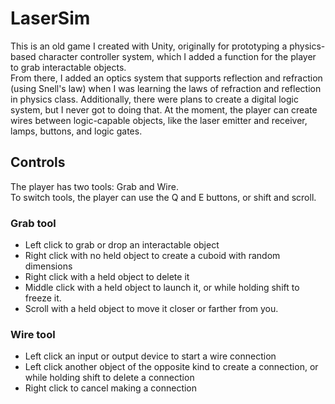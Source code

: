# LaserSim
This is an old game I created with Unity, originally for prototyping a physics-based character controller system, which I added a function for the player to grab interactable objects.  
From there, I added an optics system that supports reflection and refraction (using Snell's law) when I was learning the laws of refraction and reflection in physics class.
Additionally, there were plans to create a digital logic system, but I never got to doing that. At the moment, the player can create wires between logic-capable objects, like the laser emitter and receiver, lamps, buttons, and logic gates.

## Controls
The player has two tools: Grab and Wire.  
To switch tools, the player can use the Q and E buttons, or shift and scroll.
### Grab tool
 - Left click to grab or drop an interactable object
 - Right click with no held object to create a cuboid with random dimensions
 - Right click with a held object to delete it
 - Middle click with a held object to launch it, or while holding shift to freeze it.
 - Scroll with a held object to move it closer or farther from you.
### Wire tool
 - Left click an input or output device to start a wire connection
 - Left click another object of the opposite kind to create a connection, or while holding shift to delete a connection
 - Right click to cancel making a connection
